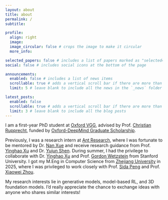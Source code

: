 ```yaml
---
layout: about
title: about
permalink: /
subtitle:

profile:
  align: right
  image:
  image_circular: false # crops the image to make it circular
  more_info:

selected_papers: false # includes a list of papers marked as "selected={true}"
social: false # includes social icons at the bottom of the page

announcements:
  enabled: false # includes a list of news items
  scrollable: true # adds a vertical scroll bar if there are more than 3 news items
  limit: 5 # leave blank to include all the news in the `_news` folder

latest_posts:
  enabled: false
  scrollable: true # adds a vertical scroll bar if there are more than 3 new posts items
  limit: 3 # leave blank to include all the blog posts
---
```


I am a first-year PhD student at <a href="https://www.robots.ox.ac.uk/~vgg/" target="_blank">Oxford VGG</a>, advised by Prof. <a href="https://chrirupp.github.io/" target="_blank">Christian Rupprecht</a>, funded by <a href="https://www.ox.ac.uk/admissions/graduate/fees-and-funding/fees-funding-and-scholarship-search/scholarships-a-z-listing" target="_blank">Oxford-DeepMind Graduate Scholarship</a>.

Previously, I was a research intern at <a href="https://www.antgroup.com/en" target="_blank">Ant Research</a>, where I was fortunate to be mentored by Dr. <a href="https://xuenan.net/" target="_blank">Nan Xue</a> and receive research guidance from Prof. <a href="https://justimyhxu.github.io/" target="_blank">Yinghao Xu</a> and Dr. <a href="https://shenyujun.github.io/" target="_blank">Yujun Shen</a>. During summer, I had the privilege to collaborate with Dr. <a href="https://justimyhxu.github.io/" target="_blank">Yinghao Xu</a> and Prof. <a href="https://stanford.edu/~gordonwz/" target="_blank">Gordon Wetzstein</a> from Stanford University. I got my M.Eng in Computer Science from <a href="https://www.zju.edu.cn/english/" target="_blank">Zhejiang University</a> in 2025, where I was privileged to work closely with Prof. <a href="https://pengsida.net/" target="_blank">Sida Peng</a> and Prof. <a href="https://xzhou.me/" target="_blank">Xiaowei Zhou</a>.

My research interests lie in generative models, model-based RL, and 3D foundation models. I’d really appreciate the chance to exchange ideas with anyone who shares similar interests!

